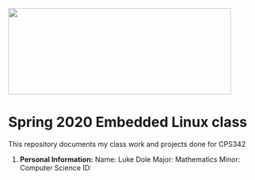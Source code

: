 <img src="https://www.newpaltz.edu/media/identity/logos/newpaltzlogo.jpg" height="175" width="450">

# Spring 2020 Embedded Linux class

This repository documents my class work and projects done for CPS342 

1. **Personal Information:**
  Name: Luke Dole
  Major: Mathematics
  Minor: Computer Science
  ID: 
